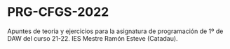 # PRG-CFGS-2022

Apuntes de teoria y ejercicios para la asignatura de programación de 1º de DAW del curso 21-22. IES Mestre Ramón Esteve (Catadau).
